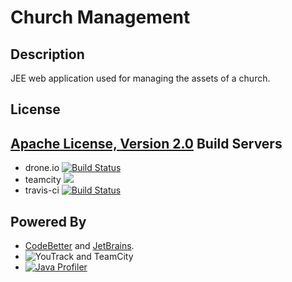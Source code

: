 Church Management
=================

Description
-
JEE web application used for managing the assets of a church.

License 
-
[Apache License, Version 2.0](http://www.apache.org/licenses/LICENSE-2.0.html)
Build Servers
- 
- drone.io  [![Build Status](https://drone.io/github.com/satrapu/church-management-jee/status.png)](https://drone.io/github.com/satrapu/church-management-jee/latest)
- teamcity <a href="http://teamcity.codebetter.com/viewType.html?buildTypeId=churchmanagement_master_branch_commit_build&tab=buildTypeStatusDiv&guest=1"><img src="http://teamcity.codebetter.com/app/rest/builds/buildType:(id:churchmanagement_master_branch_commit_build)/statusIcon"/></a>
- travis-ci [![Build Status](https://travis-ci.org/satrapu/church-management-jee.svg?branch=master)](https://travis-ci.org/satrapu/church-management-jee)

Powered By
-
- [CodeBetter](http://codebetter.com/) and [JetBrains](http://www.jetbrains.com/).
- ![YouTrack and TeamCity](http://www.jetbrains.com/img/banners/Codebetter300x250.png)
- [![Java Profiler](http://www.ej-technologies.com/images/banners/jprofiler_large.png)](http://www.ej-technologies.com/products/jprofiler/overview.html)
